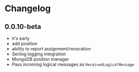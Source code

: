 # Changelog

## 0.0.10-beta
* it's early
* add position
* ability to report assignment/revocation
* Serilog logging integration
* MongoDB position manager
* Pass incoming logical messages as `ReceivedLogicalMessage`
